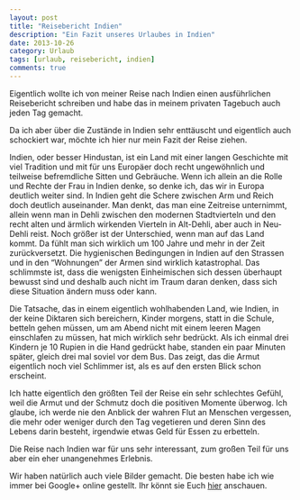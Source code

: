 ```yaml
---
layout: post
title: "Reisebericht Indien"
description: "Ein Fazit unseres Urlaubes in Indien"
date: 2013-10-26
category: Urlaub
tags: [urlaub, reisebericht, indien]
comments: true
---
```


Eigentlich wollte ich von meiner Reise nach Indien einen ausführlichen Reisebericht schreiben und habe das in meinem privaten Tagebuch auch jeden Tag gemacht.

Da ich aber über die Zustände in Indien sehr enttäuscht und eigentlich auch schockiert war, möchte ich hier nur mein Fazit der Reise ziehen.

Indien, oder besser Hindustan, ist ein Land mit einer langen Geschichte mit viel Tradition und mit für uns Europäer doch recht ungewöhnlich und teilweise befremdliche Sitten und Gebräuche. Wenn ich allein an die Rolle und Rechte der Frau in Indien denke, so denke ich, das wir in Europa deutlich weiter sind. In Indien geht die Schere zwischen Arm und Reich doch deutlich auseinander. Man denkt, das man eine Zeitreise unternimmt, allein wenn man in Dehli zwischen den modernen Stadtvierteln und den recht alten und ärmlich wirkenden Vierteln in Alt-Dehli, aber auch in Neu-Dehli reist. Noch größer ist der Unterschied, wenn man auf das Land kommt. Da fühlt man sich wirklich um 100 Jahre und mehr in der Zeit zurückversetzt. Die hygienischen Bedingungen in Indien auf den Strassen und in den “Wohnungen” der Armen sind wirklich katastrophal. Das schlimmste ist, dass die wenigsten Einheimischen sich dessen überhaupt bewusst sind und deshalb auch nicht im Traum daran denken, dass sich diese Situation ändern muss oder kann.

Die Tatsache, das in einem eigentlich wohlhabenden Land, wie Indien, in der keine Diktaren sich bereichern, Kinder morgens, statt in die Schule, betteln gehen müssen, um am Abend nicht mit einem leeren Magen einschlafen zu müssen, hat mich wirklich sehr bedrückt. Als ich einmal drei Kindern je 10 Rupien in die Hand gedrückt habe, standen ein paar Minuten später, gleich drei mal soviel vor dem Bus. Das zeigt, das die Armut eigentlich noch viel Schlimmer ist, als es auf den ersten Blick schon erscheint.

Ich hatte eigentlich den größten Teil der Reise ein sehr schlechtes Gefühl, weil die Armut und der Schmutz doch die positiven Momente überwog. Ich glaube, ich werde nie den Anblick der wahren Flut an Menschen vergessen, die mehr oder weniger durch den Tag vegetieren und deren Sinn des Lebens darin besteht, irgendwie etwas Geld für Essen zu erbetteln.

Die Reise nach Indien war für uns sehr interessant, zum großen Teil für uns aber ein eher unangenehmes Erlebnis.

Wir haben natürlich auch viele Bilder gemacht. Die besten habe ich wie immer bei Google+ online gestellt. Ihr könnt sie Euch [hier](http://is.gd/IS3UWO) anschauen.
